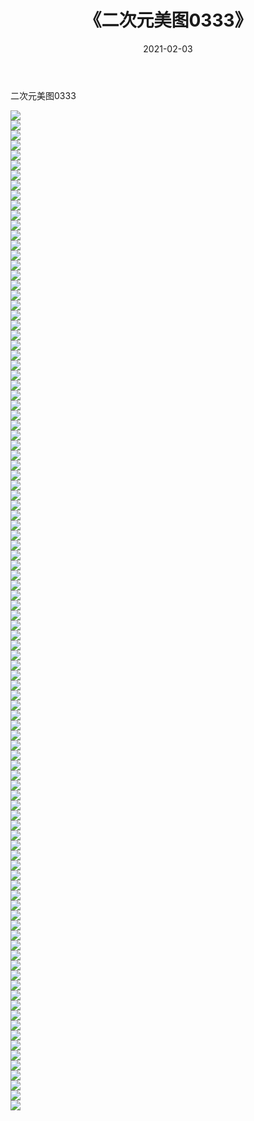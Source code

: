 ﻿---
layout: post
title:  《二次元美图0333》
date:   2021-02-03
img: http://imgx.orgx.ga/二次元/2021/二次元美图0333/000.jpg
categories: [美女, 清纯, 唯美]
---

二次元美图0333

 ![](http://imgx.orgx.ga/二次元/2021/二次元美图0333/001.jpg) <br>![](http://imgx.orgx.ga/二次元/2021/二次元美图0333/002.jpg) <br>![](http://imgx.orgx.ga/二次元/2021/二次元美图0333/003.jpg) <br>![](http://imgx.orgx.ga/二次元/2021/二次元美图0333/004.jpg) <br>![](http://imgx.orgx.ga/二次元/2021/二次元美图0333/005.jpg) <br>![](http://imgx.orgx.ga/二次元/2021/二次元美图0333/006.jpg) <br>![](http://imgx.orgx.ga/二次元/2021/二次元美图0333/007.jpg) <br>![](http://imgx.orgx.ga/二次元/2021/二次元美图0333/008.jpg) <br>![](http://imgx.orgx.ga/二次元/2021/二次元美图0333/009.jpg) <br>![](http://imgx.orgx.ga/二次元/2021/二次元美图0333/010.jpg) <br>![](http://imgx.orgx.ga/二次元/2021/二次元美图0333/011.jpg) <br>![](http://imgx.orgx.ga/二次元/2021/二次元美图0333/012.jpg) <br>![](http://imgx.orgx.ga/二次元/2021/二次元美图0333/013.jpg) <br>![](http://imgx.orgx.ga/二次元/2021/二次元美图0333/014.jpg) <br>![](http://imgx.orgx.ga/二次元/2021/二次元美图0333/015.jpg) <br>![](http://imgx.orgx.ga/二次元/2021/二次元美图0333/016.jpg) <br>![](http://imgx.orgx.ga/二次元/2021/二次元美图0333/017.jpg) <br>![](http://imgx.orgx.ga/二次元/2021/二次元美图0333/018.jpg) <br>![](http://imgx.orgx.ga/二次元/2021/二次元美图0333/019.jpg) <br>![](http://imgx.orgx.ga/二次元/2021/二次元美图0333/020.jpg) <br>![](http://imgx.orgx.ga/二次元/2021/二次元美图0333/021.jpg) <br>![](http://imgx.orgx.ga/二次元/2021/二次元美图0333/022.jpg) <br>![](http://imgx.orgx.ga/二次元/2021/二次元美图0333/023.jpg) <br>![](http://imgx.orgx.ga/二次元/2021/二次元美图0333/024.jpg) <br>![](http://imgx.orgx.ga/二次元/2021/二次元美图0333/025.jpg) <br>![](http://imgx.orgx.ga/二次元/2021/二次元美图0333/026.jpg) <br>![](http://imgx.orgx.ga/二次元/2021/二次元美图0333/027.jpg) <br>![](http://imgx.orgx.ga/二次元/2021/二次元美图0333/028.jpg) <br>![](http://imgx.orgx.ga/二次元/2021/二次元美图0333/029.jpg) <br>![](http://imgx.orgx.ga/二次元/2021/二次元美图0333/030.jpg) <br>![](http://imgx.orgx.ga/二次元/2021/二次元美图0333/031.jpg) <br>![](http://imgx.orgx.ga/二次元/2021/二次元美图0333/032.jpg) <br>![](http://imgx.orgx.ga/二次元/2021/二次元美图0333/033.jpg) <br>![](http://imgx.orgx.ga/二次元/2021/二次元美图0333/034.jpg) <br>![](http://imgx.orgx.ga/二次元/2021/二次元美图0333/035.jpg) <br>![](http://imgx.orgx.ga/二次元/2021/二次元美图0333/036.jpg) <br>![](http://imgx.orgx.ga/二次元/2021/二次元美图0333/037.jpg) <br>![](http://imgx.orgx.ga/二次元/2021/二次元美图0333/038.jpg) <br>![](http://imgx.orgx.ga/二次元/2021/二次元美图0333/039.jpg) <br>![](http://imgx.orgx.ga/二次元/2021/二次元美图0333/040.jpg) <br>![](http://imgx.orgx.ga/二次元/2021/二次元美图0333/041.jpg) <br>![](http://imgx.orgx.ga/二次元/2021/二次元美图0333/042.jpg) <br>![](http://imgx.orgx.ga/二次元/2021/二次元美图0333/043.jpg) <br>![](http://imgx.orgx.ga/二次元/2021/二次元美图0333/044.jpg) <br>![](http://imgx.orgx.ga/二次元/2021/二次元美图0333/045.jpg) <br>![](http://imgx.orgx.ga/二次元/2021/二次元美图0333/046.jpg) <br>![](http://imgx.orgx.ga/二次元/2021/二次元美图0333/047.jpg) <br>![](http://imgx.orgx.ga/二次元/2021/二次元美图0333/048.jpg) <br>![](http://imgx.orgx.ga/二次元/2021/二次元美图0333/049.jpg) <br>![](http://imgx.orgx.ga/二次元/2021/二次元美图0333/050.jpg) <br>![](http://imgx.orgx.ga/二次元/2021/二次元美图0333/051.jpg) <br>![](http://imgx.orgx.ga/二次元/2021/二次元美图0333/052.jpg) <br>![](http://imgx.orgx.ga/二次元/2021/二次元美图0333/053.jpg) <br>![](http://imgx.orgx.ga/二次元/2021/二次元美图0333/054.jpg) <br>![](http://imgx.orgx.ga/二次元/2021/二次元美图0333/055.jpg) <br>![](http://imgx.orgx.ga/二次元/2021/二次元美图0333/056.jpg) <br>![](http://imgx.orgx.ga/二次元/2021/二次元美图0333/057.jpg) <br>![](http://imgx.orgx.ga/二次元/2021/二次元美图0333/058.jpg) <br>![](http://imgx.orgx.ga/二次元/2021/二次元美图0333/059.jpg) <br>![](http://imgx.orgx.ga/二次元/2021/二次元美图0333/060.jpg) <br>![](http://imgx.orgx.ga/二次元/2021/二次元美图0333/061.jpg) <br>![](http://imgx.orgx.ga/二次元/2021/二次元美图0333/062.jpg) <br>![](http://imgx.orgx.ga/二次元/2021/二次元美图0333/063.jpg) <br>![](http://imgx.orgx.ga/二次元/2021/二次元美图0333/064.jpg) <br>![](http://imgx.orgx.ga/二次元/2021/二次元美图0333/065.jpg) <br>![](http://imgx.orgx.ga/二次元/2021/二次元美图0333/066.jpg) <br>![](http://imgx.orgx.ga/二次元/2021/二次元美图0333/067.jpg) <br>![](http://imgx.orgx.ga/二次元/2021/二次元美图0333/068.jpg) <br>![](http://imgx.orgx.ga/二次元/2021/二次元美图0333/069.jpg) <br>![](http://imgx.orgx.ga/二次元/2021/二次元美图0333/070.jpg) <br>![](http://imgx.orgx.ga/二次元/2021/二次元美图0333/071.jpg) <br>![](http://imgx.orgx.ga/二次元/2021/二次元美图0333/072.jpg) <br>![](http://imgx.orgx.ga/二次元/2021/二次元美图0333/073.jpg) <br>![](http://imgx.orgx.ga/二次元/2021/二次元美图0333/074.jpg) <br>![](http://imgx.orgx.ga/二次元/2021/二次元美图0333/075.jpg) <br>![](http://imgx.orgx.ga/二次元/2021/二次元美图0333/076.jpg) <br>![](http://imgx.orgx.ga/二次元/2021/二次元美图0333/077.jpg) <br>![](http://imgx.orgx.ga/二次元/2021/二次元美图0333/078.jpg) <br>![](http://imgx.orgx.ga/二次元/2021/二次元美图0333/079.jpg) <br>![](http://imgx.orgx.ga/二次元/2021/二次元美图0333/080.jpg) <br>![](http://imgx.orgx.ga/二次元/2021/二次元美图0333/081.jpg) <br>![](http://imgx.orgx.ga/二次元/2021/二次元美图0333/082.jpg) <br>![](http://imgx.orgx.ga/二次元/2021/二次元美图0333/083.jpg) <br>![](http://imgx.orgx.ga/二次元/2021/二次元美图0333/084.jpg) <br>![](http://imgx.orgx.ga/二次元/2021/二次元美图0333/085.jpg) <br>![](http://imgx.orgx.ga/二次元/2021/二次元美图0333/086.jpg) <br>![](http://imgx.orgx.ga/二次元/2021/二次元美图0333/087.jpg) <br>![](http://imgx.orgx.ga/二次元/2021/二次元美图0333/088.jpg) <br>![](http://imgx.orgx.ga/二次元/2021/二次元美图0333/089.jpg) <br>![](http://imgx.orgx.ga/二次元/2021/二次元美图0333/090.jpg) <br>![](http://imgx.orgx.ga/二次元/2021/二次元美图0333/091.jpg) <br>![](http://imgx.orgx.ga/二次元/2021/二次元美图0333/092.jpg) <br>![](http://imgx.orgx.ga/二次元/2021/二次元美图0333/093.jpg) <br>![](http://imgx.orgx.ga/二次元/2021/二次元美图0333/094.jpg) <br>![](http://imgx.orgx.ga/二次元/2021/二次元美图0333/095.jpg) <br>![](http://imgx.orgx.ga/二次元/2021/二次元美图0333/096.jpg) <br>![](http://imgx.orgx.ga/二次元/2021/二次元美图0333/097.jpg) <br>![](http://imgx.orgx.ga/二次元/2021/二次元美图0333/098.jpg) <br>![](http://imgx.orgx.ga/二次元/2021/二次元美图0333/099.jpg) <br>![](http://imgx.orgx.ga/二次元/2021/二次元美图0333/100.jpg) <br>